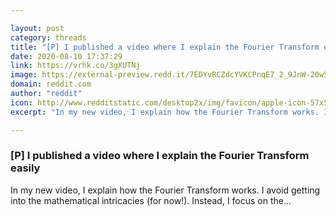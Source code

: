 ```yaml
---

layout: post
category: threads
title: "[P] I published a video where I explain the Fourier Transform easily"
date: 2020-08-10 17:37:29
link: https://vrhk.co/3gXUTNj
image: https://external-preview.redd.it/7EDYvRCZdcYVKCPnqE7_2_9JnW-20w5aOHsDoELG4hE.jpg?width=480&height=251.308900524&auto=webp&crop=480:251.308900524,smart&s=19c43b343f1696cb4bee7d7344b17595717349b0
domain: reddit.com
author: "reddit"
icon: http://www.redditstatic.com/desktop2x/img/favicon/apple-icon-57x57.png
excerpt: "In my new video, I explain how the Fourier Transform works. I avoid getting into the mathematical intricacies (for now!). Instead, I focus on the..."

---
```


### [P] I published a video where I explain the Fourier Transform easily

In my new video, I explain how the Fourier Transform works. I avoid getting into the mathematical intricacies (for now!). Instead, I focus on the...